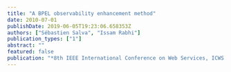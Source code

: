 ```yaml
---
title: "A BPEL observability enhancement method"
date: 2010-07-01
publishDate: 2019-06-05T19:23:06.658353Z
authors: ["Sébastien Salva", "Issam Rabhi"]
publication_types: ["1"]
abstract: ""
featured: false
publication: "*8th IEEE International Conference on Web Services, ICWS 2010, short paper*"
---
```


